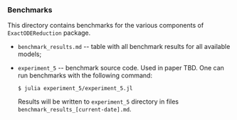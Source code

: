 ### Benchmarks

This directory contains benchmarks for the various components of `ExactODEReduction` package.

- `benchmark_results.md` -- table with all benchmark results for all available models;
- `experiment_5` -- benchmark source code. Used in paper TBD. One can run benchmarks with the following command:

   `$ julia experiment_5/experiment_5.jl`

    Results will be written to `experiment_5` directory in files `benchmark_results_[current-date].md`.
